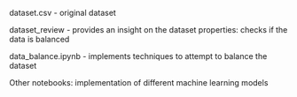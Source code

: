 dataset.csv - original dataset

dataset_review - provides an insight on the dataset properties: checks if the data is balanced

data_balance.ipynb - implements techniques to attempt to balance the dataset

Other notebooks: implementation of different machine learning models
